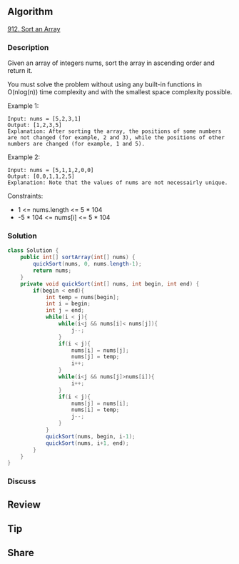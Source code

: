 ## Algorithm

[912. Sort an Array](https://leetcode.com/problems/sort-an-array/description/)

### Description

Given an array of integers nums, sort the array in ascending order and return it.

You must solve the problem without using any built-in functions in O(nlog(n)) time complexity and with the smallest space complexity possible.

Example 1:

```
Input: nums = [5,2,3,1]
Output: [1,2,3,5]
Explanation: After sorting the array, the positions of some numbers are not changed (for example, 2 and 3), while the positions of other numbers are changed (for example, 1 and 5).
```

Example 2:

```
Input: nums = [5,1,1,2,0,0]
Output: [0,0,1,1,2,5]
Explanation: Note that the values of nums are not necessairly unique.
``` 

Constraints:

- 1 <= nums.length <= 5 * 104
- -5 * 104 <= nums[i] <= 5 * 104


### Solution

```java 
class Solution {
    public int[] sortArray(int[] nums) {
        quickSort(nums, 0, nums.length-1);
        return nums;
    }
    private void quickSort(int[] nums, int begin, int end) {
        if(begin < end){
            int temp = nums[begin];
            int i = begin;
            int j = end;
            while(i < j){
                while(i<j && nums[i]< nums[j]){
                    j--;
                }
                if(i < j){
                    nums[i] = nums[j];
                    nums[j] = temp;
                    i++;
                }
                while(i<j && nums[j]>nums[i]){
                    i++;
                }
                if(i < j){
                    nums[j] = nums[i];
                    nums[i] = temp;
                    j--;
                }
            }
            quickSort(nums, begin, i-1);
            quickSort(nums, i+1, end);
        }
    }
}
```

### Discuss

## Review


## Tip


## Share
